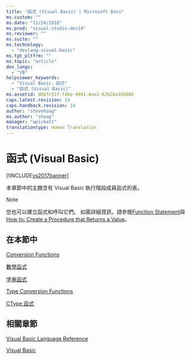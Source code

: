 ```yaml
---
title: "函式 (Visual Basic) | Microsoft Docs"
ms.custom: ""
ms.date: "11/24/2016"
ms.prod: "visual-studio-dev14"
ms.reviewer: ""
ms.suite: ""
ms.technology: 
  - "devlang-visual-basic"
ms.tgt_pltfrm: ""
ms.topic: "article"
dev_langs: 
  - "VB"
helpviewer_keywords: 
  - "Visual Basic，函式"
  - "函式 [Visual Basic]"
ms.assetid: d86fc51f-f46e-4941-8ae2-6262da3d2688
caps.latest.revision: 14
caps.handback.revision: 14
author: "stevehoag"
ms.author: "shoag"
manager: "wpickett"
translationtype: Human Translation
---
```

# 函式 (Visual Basic)
[!INCLUDE[vs2017banner](../../../csharp/includes/vs2017banner.md)]

本章節中的主題含有 Visual Basic 執行階段成員函式的表。  
  
> [!NOTE]
>  您也可以建立函式和呼叫它們。  如需詳細資訊，請參閱[Function Statement](../../../visual-basic/language-reference/statements/function-statement.md)與[How to: Create a Procedure that Returns a Value](../../../visual-basic/programming-guide/language-features/procedures/how-to-create-a-procedure-that-returns-a-value.md)。  
  
## 在本節中  
 [Conversion Functions](../../../visual-basic/language-reference/functions/conversion-functions.md)  
  
 [數學函式](../../../visual-basic/language-reference/functions/math-functions.md)  
  
 [字串函式](../../../visual-basic/language-reference/functions/string-functions.md)  
  
 [Type Conversion Functions](../../../visual-basic/language-reference/functions/type-conversion-functions.md)  
  
 [CType 函式](../../../visual-basic/language-reference/functions/ctype-function.md)  
  
## 相關章節  
 [Visual Basic Language Reference](../../../visual-basic/language-reference/index.md)  
  
 [Visual Basic](../../../visual-basic/index.md)